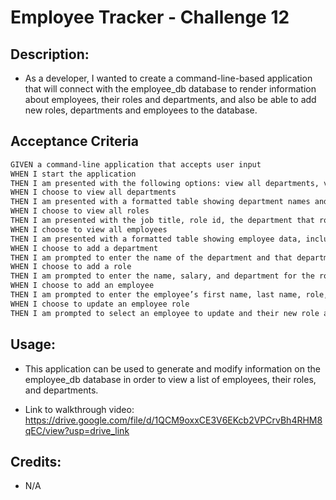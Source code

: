 # Employee Tracker - Challenge 12

## Description:

* As a developer, I wanted to create a command-line-based application that will connect with the employee_db database to render information about employees, their roles and departments, and also be able to add new roles, departments and employees to the database.

## Acceptance Criteria

```md
GIVEN a command-line application that accepts user input
WHEN I start the application
THEN I am presented with the following options: view all departments, view all roles, view all employees, add a department, add a role, add an employee, and update an employee role
WHEN I choose to view all departments
THEN I am presented with a formatted table showing department names and department ids
WHEN I choose to view all roles
THEN I am presented with the job title, role id, the department that role belongs to, and the salary for that role
WHEN I choose to view all employees
THEN I am presented with a formatted table showing employee data, including employee ids, first names, last names, job titles, departments, salaries, and managers that the employees report to
WHEN I choose to add a department
THEN I am prompted to enter the name of the department and that department is added to the database
WHEN I choose to add a role
THEN I am prompted to enter the name, salary, and department for the role and that role is added to the database
WHEN I choose to add an employee
THEN I am prompted to enter the employee’s first name, last name, role, and manager, and that employee is added to the database
WHEN I choose to update an employee role
THEN I am prompted to select an employee to update and their new role and this information is updated in the database 
```

## Usage:

* This application can be used to generate and modify information on the employee_db database in order to view a list of employees, their roles, and departments.

* Link to walkthrough video: https://drive.google.com/file/d/1QCM9oxxCE3V6EKcb2VPCrvBh4RHM8qEC/view?usp=drive_link

## Credits:

* N/A